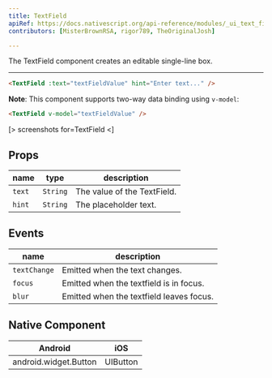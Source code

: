 ```yaml
---
title: TextField
apiRef: https://docs.nativescript.org/api-reference/modules/_ui_text_field_
contributors: [MisterBrownRSA, rigor789, TheOriginalJosh]

---
```


The TextField component creates an editable single-line box.

---

```html
<TextField :text="textFieldValue" hint="Enter text..." />
```

**Note**: This component supports two-way data binding using `v-model`:

```html
<TextField v-model="textFieldValue" />
```

[> screenshots for=TextField <]

## Props

| name | type | description |
|------|------|-------------|
| `text` | `String` | The value of the TextField.
| `hint` | `String` | The placeholder text.

## Events

| name | description |
|------|-------------|
| `textChange`| Emitted when the text changes.
| `focus`| Emitted when the textfield is in focus.
| `blur`| Emitted when the textfield leaves focus.

## Native Component
| Android | iOS |
|---------|-----|
| android.widget.Button | UIButton
